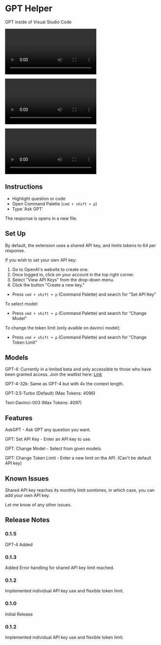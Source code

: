 # GPT Helper

GPT inside of Visual Studio Code

![](demo.mov)

![](demo2.mov)

![](demo3.mov)

## Instructions
* Highlight question or code
* Open Command Palette (```cmd + shift + p```)
* Type 'Ask GPT'

The response is opens in a new file.

## Set Up
By default, the extension uses a shared API key, and limits tokens to 64 per response. 

If you wish to set your own API key:

1. Go to OpenAI's website to create one.
2. Once logged in, click on your account in the top right corner.
3. Select "View API Keys" from the drop-down menu.
4. Click the button "Create a new key."

- Press ```cmd + shift + p``` (Command Palette) and search for "Set API Key"

To select model:

- Press ```cmd + shift + p``` (Command Palette) and search for "Change Model"

To change the token limit (only avaible on davinci model):

- Press ```cmd + shift + p``` (Command Palette) and search for "Change Token Limit"

## Models

GPT-4: Currently in a limited beta and only accessible to those who have been granted access. Join the waitlist here: [Link](https://openai.com/waitlist/gpt-4)

GPT-4-32k: Same as GPT-4 but with 4x the context length.

GPT-3.5-Turbo (Default) (Max Tokens: 4096)

Text-Davinci-003 (Max Tokens: 4097)

## Features

AskGPT - Ask GPT any question you want.

GPT: Set API Key - Enter an API key to use.

GPT: Change Model - Select from given models.

GPT: Change Token Limit - Enter a new limit on the API. (Can't be default API key)

## Known Issues

Shared API key reaches its monthly limit somtimes, in which case, you can add your own API key.

Let me know of any other issues.

## Release Notes

### 0.1.5
GPT-4 Added

### 0.1.3
Added Error handling for shared API key limit reached.

### 0.1.2
Implemented individual API key use and flexible token limit.

### 0.1.0
Initial Release


### 0.1.2

Implemented individual API key use and flexible token limit.
